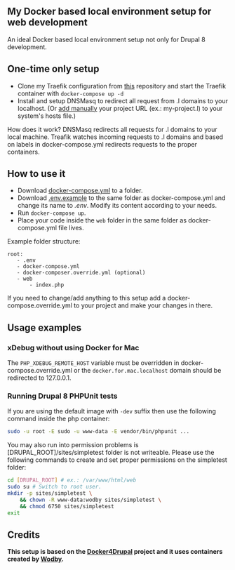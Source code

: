 My Docker based local environment setup for web development
---

An ideal Docker based local environment setup not only for Drupal 8 development.

## One-time only setup
* Clone my Traefik configuration from [this](https://github.com/mxr576/my-traefik-docker) repository and start the
Traefik container with `docker-compose up -d`
* Install and setup DNSMasq to redirect all request from .l domains to your
localhost. (Or [add manually](https://wodby.com/stacks/drupal/docs/local/domains/) your project URL (ex.: my-project.l) to your system's hosts file.)

How does it work? DNSMasq redirects all requests for .l domains to your local machine. Treafik watches incoming
requests to .l domains and based on labels in docker-compose.yml redirects requests to the proper containers.  

## How to use it
* Download [docker-compose.yml](docker-compose.yml) to a folder.
* Download [.env.example](.env.example) to the same folder as docker-compose.yml and change its name to *.env*.
Modify its content according to your needs.
* Run `docker-compose up`.
* Place your code inside the `web` folder in the same folder as docker-compose.yml file lives.

Example folder structure:

```
root:
   - .env
   - docker-compose.yml
   - docker-composer.override.yml (optional)
   - web
       - index.php
```

If you need to change/add anything to this setup add a docker-compose.override.yml
to your project and make your changes in there.

## Usage examples

### xDebug without using Docker for Mac

The `PHP_XDEBUG_REMOTE_HOST` variable must be overridden in docker-compose.override.yml
or the `docker.for.mac.localhost` domain should be redirected to 127.0.0.1.

### Running Drupal 8 PHPUnit tests

If you are using the default image with `-dev` suffix then use the following command inside the php container:

```sh
sudo -u root -E sudo -u www-data -E vendor/bin/phpunit ...
```

You may also run into permission problems is [DRUPAL_ROOT]/sites/simpletest
folder is not writeable. Please use the following commands to create and set
proper permissions on the simpletest folder:

```sh
cd [DRUPAL_ROOT] # ex.: /var/www/html/web
sudo su # Switch to root user.
mkdir -p sites/simpletest \
    && chown -R www-data:wodby sites/simpletest \
    && chmod 6750 sites/simpletest
exit
```

## Credits
**This setup is based on the [Docker4Drupal](https://github.com/wodby/docker4drupal) project
and it uses containers created by [Wodby](wodby.com).**
